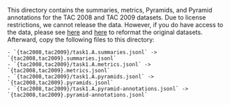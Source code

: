 This directory contains the summaries, metrics, Pyramids, and Pyramid annotations for the TAC 2008 and TAC 2009 datasets.
Due to license restrictions, we cannot release the data.
However, if you do have access to the data, please see [here](https://github.com/danieldeutsch/sacrerouge/blob/master/doc/datasets/duc-tac/tac2008.md) and [here](https://github.com/danieldeutsch/sacrerouge/blob/master/doc/datasets/duc-tac/tac2009.md) to reformat the original datasets.
Afterward, copy the following files to this directory:

    - `{tac2008,tac2009}/task1.A.summaries.jsonl` -> `{tac2008,tac2009}.summaries.jsonl`
    - `{tac2008,tac2009}/task1.A.metrics.jsonl` -> `{tac2008,tac2009}.metrics.jsonl`
    - `{tac2008,tac2009}/task1.A.pyramids.jsonl` -> `{tac2008,tac2009}.pyramids.jsonl`
    - `{tac2008,tac2009}/task1.A.pyramid-annotations.jsonl` -> `{tac2008,tac2009}.pyramid-annotations.jsonl`